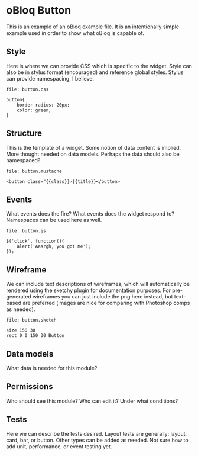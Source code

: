 # oBloq Button

This is an example of an oBloq example file. It is an intentionally simple example used in order to show what oBloq is capable of.

## Style

Here is where we can provide CSS which is specific to the widget. Style can also be in stylus format (encouraged) and reference global styles. Stylus can provide namespacing, I believe.

    file: button.css

    button{
        border-radius: 20px;
        color: green;
    }

## Structure

This is the template of a widget. Some notion of data content is implied. More thought needed on data models. Perhaps the data should also be namespaced?

    file: button.mustache

    <button class="{{class}}>{{title}}</button>

## Events

What events does the fire? What events does the widget respond to? Namespaces can be used here as well.

    file: button.js

    $('click', function(){
        alert('Aaargh, you got me');
    });

## Wireframe

We can include text descriptions of wireframes, which will automatically be rendered using the sketchy plugin for documentation purposes. For pre-generated wireframes you can just include the png here instead, but text-based are preferred (images are nice for comparing with Photoshop comps as needed).

    file: button.sketch

    size 150 30
    rect 0 0 150 30 Button
    
## Data models

What data is needed for this module?

## Permissions

Who should see this module? Who can edit it? Under what conditions?

## Tests

Here we can describe the tests desired. Layout tests are generally: layout, card, bar, or button. Other types can be added as needed. Not sure how to add unit, performance, or event testing yet.
